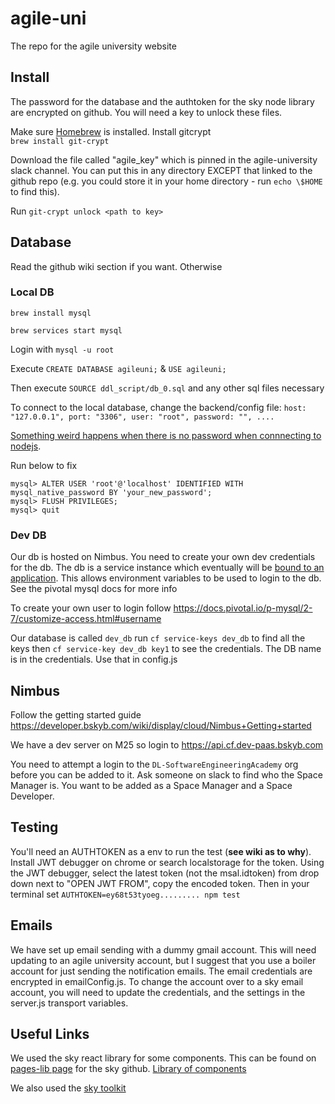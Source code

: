 # agile-uni

The repo for the agile university website

## Install

The password for the database and the authtoken for the sky node library are encrypted on github. You will need a key to unlock these files.

Make sure [Homebrew](https://brew.sh/) is installed. Install gitcrypt  
`brew install git-crypt`

Download the file called "agile_key" which is pinned in the agile-university slack channel. You can put this in any directory EXCEPT that linked to the github repo (e.g. you could store it in your home directory - run `echo \$HOME` to find this).

Run `git-crypt unlock <path to key>`

## Database

Read the github wiki section if you want. Otherwise

### Local DB

`brew install mysql`

`brew services start mysql`

Login with `mysql -u root`

Execute `CREATE DATABASE agileuni;` & `USE agileuni;`

Then execute `SOURCE ddl_script/db_0.sql` and any other sql files necessary

To connect to the local database, change the backend/config file:
`host: "127.0.0.1", port: "3306", user: "root", password: "", ....`

[Something weird happens when there is no password when connnecting to nodejs](https://stackoverflow.com/questions/50093144/mysql-8-0-client-does-not-support-authentication-protocol-requested-by-server).

Run below to fix

```
mysql> ALTER USER 'root'@'localhost' IDENTIFIED WITH mysql_native_password BY 'your_new_password';
mysql> FLUSH PRIVILEGES;
mysql> quit
```

### Dev DB

Our db is hosted on Nimbus. You need to create your own dev credentials for the db. The db is a service instance which eventually will be [bound to an application](https://docs.pivotal.io/p-mysql/2-7/use.html#bind). This allows environment variables to be used to login to the db. See the pivotal mysql docs for more info

To create your own user to login follow https://docs.pivotal.io/p-mysql/2-7/customize-access.html#username

Our database is called `dev_db` run `cf service-keys dev_db` to find all the keys then `cf service-key dev_db key1` to see the credentials. The DB name is in the credentials. Use that in config.js

## Nimbus

Follow the getting started guide https://developer.bskyb.com/wiki/display/cloud/Nimbus+Getting+started

We have a dev server on M25 so login to https://api.cf.dev-paas.bskyb.com

You need to attempt a login to the `DL-SoftwareEngineeringAcademy` org before you can be added to it. Ask someone on slack to find who the Space Manager is. You want to be added as a Space Manager and a Space Developer.

## Testing

You'll need an AUTHTOKEN as a env to run the test (**see wiki as to why**). Install JWT debugger on chrome or search localstorage for the token. Using the JWT debugger, select the latest token (not the msal.idtoken) from drop down next to "OPEN JWT FROM", copy the encoded token. Then in your terminal set `AUTHTOKEN=ey68t53tyoeg......... npm test`

## Emails

We have set up email sending with a dummy gmail account. This will need updating to an agile university account, but I suggest that you use a boiler account for just sending the notification emails.  The email credentials are encrypted in emailConfig.js. To change the account over to a sky email account, you will need to update the credentials, and the settings in the server.js transport variables. 

## Useful Links

We used the sky react library for some components. This can be found on [pages-lib page](https://github.com/sky-uk/pages-lib) for the sky github. [Library of components](https://pages-lib.cf.dev-paas.bskyb.com/storybook/?path=/story/*)

We also used the [sky toolkit](https://www.sky.com/toolkit)
